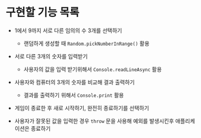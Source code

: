 # 구현할 기능 목록

* 1에서 9까지 서로 다른 임의의 수 3개를 선택하기
  * 랜덤하게 생성할 때 `Random.pickNumberInRange()` 활용

* 서로 다른 3개의 숫자를 입력받기
  * 사용자의 값을 입력 받기위해서 `Console.readLineAsync` 활용

* 사용자와 컴퓨터의 3개의 숫자를 비교해 결과 출력하기
  * 결과를 출력하기 위해서 `Console.print` 활용

* 게임이 종료한 후 새로 시작하기, 완전히 종료하기를 선택하기

* 사용자가 잘못된 값을 입력한 경우 `throw` 문을 사용해 예외를 발생시킨후 애플리케이션은 종료하기
